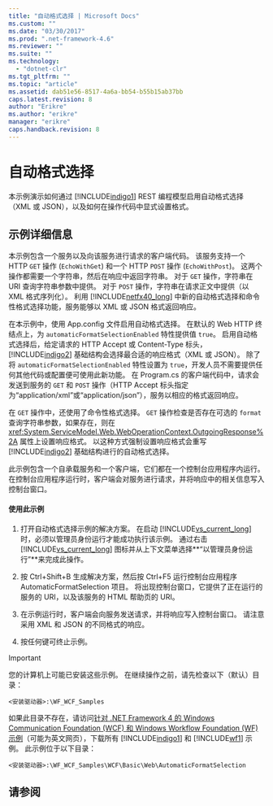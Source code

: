 ```yaml
---
title: "自动格式选择 | Microsoft Docs"
ms.custom: ""
ms.date: "03/30/2017"
ms.prod: ".net-framework-4.6"
ms.reviewer: ""
ms.suite: ""
ms.technology: 
  - "dotnet-clr"
ms.tgt_pltfrm: ""
ms.topic: "article"
ms.assetid: dab51e56-8517-4a6a-bb54-b55b15ab37bb
caps.latest.revision: 8
author: "Erikre"
ms.author: "erikre"
manager: "erikre"
caps.handback.revision: 8
---
```

# 自动格式选择
本示例演示如何通过 [!INCLUDE[indigo1](../../../../includes/indigo1-md.md)] REST 编程模型启用自动格式选择（XML 或 JSON），以及如何在操作代码中显式设置格式。  
  
## 示例详细信息  
 本示例包含一个服务以及向该服务进行请求的客户端代码。  该服务支持一个 HTTP `GET` 操作 \(`EchoWithGet`\) 和一个 HTTP `POST` 操作 \(`EchoWithPost`\)。  这两个操作都需要一个字符串，然后在响应中返回字符串。  对于 `GET` 操作，字符串在 URI 查询字符串参数中提供。  对于 `POST` 操作，字符串在请求正文中提供（以 XML 格式序列化）。  利用 [!INCLUDE[netfx40_long](../../../../includes/netfx40-long-md.md)] 中新的自动格式选择和命令性格式选择功能，服务能够以 XML 或 JSON 格式返回响应。  
  
 在本示例中，使用 App.config 文件启用自动格式选择。  在默认的 Web HTTP 终结点上，为 `automaticFormatSelectionEnabled` 特性提供值 `true`。  启用自动格式选择后，给定请求的 HTTP Accept 或 Content\-Type 标头，[!INCLUDE[indigo2](../../../../includes/indigo2-md.md)] 基础结构会选择最合适的响应格式（XML 或 JSON）。  除了将 `automaticFormatSelectionEnabled` 特性设置为 `true`，开发人员不需要提供任何其他代码或配置便可使用此新功能。  在 Program.cs 的客户端代码中，请求会发送到服务的 `GET` 和 `POST` 操作（HTTP Accept 标头指定为“application\/xml”或“application\/json”），服务以相应的格式返回响应。  
  
 在 `GET` 操作中，还使用了命令性格式选择。  `GET` 操作检查是否存在可选的 `format` 查询字符串参数，如果存在，则在 <xref:System.ServiceModel.Web.WebOperationContext.OutgoingResponse%2A> 属性上设置响应格式。  以这种方式强制设置响应格式会重写 [!INCLUDE[indigo2](../../../../includes/indigo2-md.md)] 基础结构进行的自动格式选择。  
  
 此示例包含一个自承载服务和一个客户端，它们都在一个控制台应用程序内运行。  在控制台应用程序运行时，客户端会对服务进行请求，并将响应中的相关信息写入控制台窗口。  
  
#### 使用此示例  
  
1.  打开自动格式选择示例的解决方案。  在启动 [!INCLUDE[vs_current_long](../../../../includes/vs-current-long-md.md)] 时，必须以管理员身份运行才能成功执行该示例。  通过右击 [!INCLUDE[vs_current_long](../../../../includes/vs-current-long-md.md)] 图标并从上下文菜单选择**“以管理员身份运行”**来完成此操作。  
  
2.  按 Ctrl\+Shift\+B 生成解决方案，然后按 Ctrl\+F5 运行控制台应用程序 AutomaticFormatSelection 项目。  将出现控制台窗口，它提供了正在运行的服务的 URI，以及该服务的 HTML 帮助页的 URI。  
  
3.  在示例运行时，客户端会向服务发送请求，并将响应写入控制台窗口。  请注意采用 XML 和 JSON 的不同格式的响应。  
  
4.  按任何键可终止示例。  
  
> [!IMPORTANT]
>  您的计算机上可能已安装这些示例。  在继续操作之前，请先检查以下（默认）目录：  
>   
>  `<安装驱动器>:\WF_WCF_Samples`  
>   
>  如果此目录不存在，请访问[针对 .NET Framework 4 的 Windows Communication Foundation \(WCF\) 和 Windows Workflow Foundation \(WF\) 示例](http://go.microsoft.com/fwlink/?LinkId=150780)（可能为英文网页），下载所有 [!INCLUDE[indigo1](../../../../includes/indigo1-md.md)] 和 [!INCLUDE[wf1](../../../../includes/wf1-md.md)] 示例。  此示例位于以下目录：  
>   
>  `<安装驱动器>:\WF_WCF_Samples\WCF\Basic\Web\AutomaticFormatSelection`  
  
## 请参阅